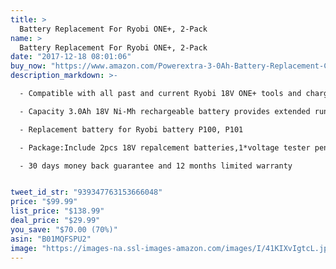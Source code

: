 ```yaml
---
title: >
  Battery Replacement For Ryobi ONE+, 2-Pack
name: >
  Battery Replacement For Ryobi ONE+, 2-Pack
date: "2017-12-18 08:01:06"
buy_now: "https://www.amazon.com/Powerextra-3-0Ah-Battery-Replacement-Cordless/dp/B01MQFSPU2?SubscriptionId=AKIAIA5RBQIWQVTCUEUQ&tag=coldcutdeals-20&linkCode=xm2&camp=2025&creative=165953&creativeASIN=B01MQFSPU2"
description_markdown: >-

  - Compatible with all past and current Ryobi 18V ONE+ tools and chargers (Yellow and Black sent randomly)

  - Capacity 3.0Ah 18V Ni-Mh rechargeable battery provides extended run time

  - Replacement battery for Ryobi battery P100, P101

  - Package:Include 2pcs 18V repalcement batteries,1*voltage tester pen

  - 30 days money back guarantee and 12 months limited warranty


tweet_id_str: "939347763153666048"
price: "$99.99"
list_price: "$138.99"
deal_price: "$29.99"
you_save: "$70.00 (70%)"
asin: "B01MQFSPU2"
image: "https://images-na.ssl-images-amazon.com/images/I/41KIXvIgtcL.jpg"
---
```

